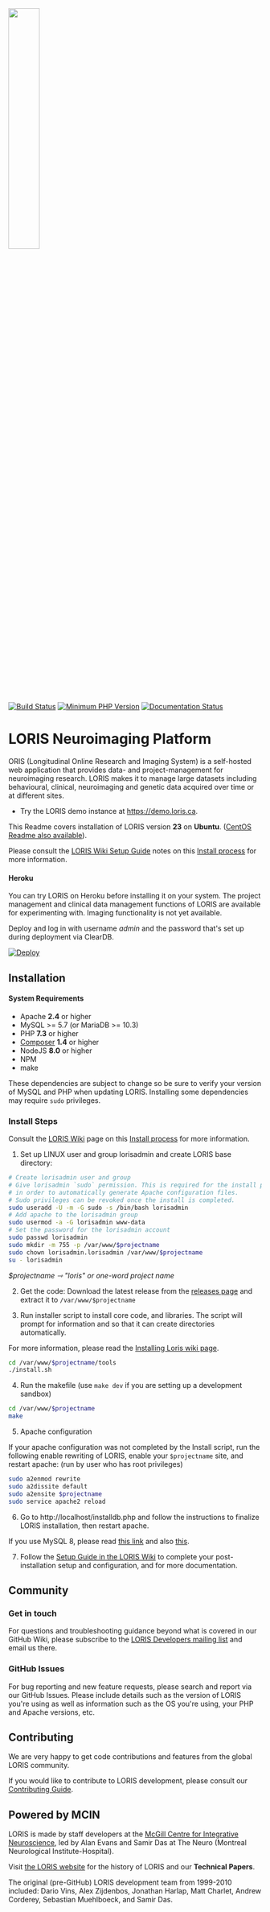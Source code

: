 <img src="./htdocs/images/LORIS_logo.svg" width="35%">

[![Build Status](https://travis-ci.org/aces/Loris.svg?branch=master)](https://travis-ci.org/aces/Loris) 
[![Minimum PHP Version](https://img.shields.io/travis/php-v/aces/loris/master?color=787CB5)](https://php.net/)
[![Documentation Status](https://readthedocs.org/projects/acesloris/badge/?version=latest)](https://acesloris.readthedocs.io/en/latest/?badge=latest)

# LORIS Neuroimaging Platform

ORIS (Longitudinal Online Research and Imaging System) is a self-hosted web application that provides data- and project-management for neuroimaging research. LORIS makes it to manage large datasets including behavioural, clinical, neuroimaging and genetic data acquired over time or at different sites.

* Try the LORIS demo instance at https://demo.loris.ca.

This Readme covers installation of LORIS version <b>23</b> on <b>Ubuntu</b>.
([CentOS Readme also available](./docs/wiki/00%20-%20SERVER%20INSTALL%20AND%20CONFIGURATION/01%20-%20LORIS%20Install/CentOS/README.CentOS7.md)).

Please consult the [LORIS Wiki Setup Guide](https://github.com/aces/Loris/wiki/Setup) notes on this [Install process](https://github.com/aces/Loris/wiki/Installing-Loris) for more information.

#### Heroku

You can try LORIS on Heroku before installing it on your system. The project management and clinical data management functions of LORIS are available for experimenting with. Imaging functionality is not yet available.

Deploy and log in with username *admin* and the password that's set up during deployment via ClearDB.

[![Deploy](https://www.herokucdn.com/deploy/button.png)](https://heroku.com/deploy?template=https://github.com/aces/Loris/tree/master)
<br>

## Installation

#### System Requirements

 * Apache **2.4** or higher
 * MySQL >= 5.7 (or MariaDB >= 10.3) 
 * PHP <b>7.3</b> or higher
 * [Composer](https://getcomposer.org/) <b>1.4</b> or higher
 * NodeJS <b>8.0</b> or higher
 * NPM
 * make

These dependencies are subject to change so be sure to verify your version of MySQL and PHP when updating LORIS. Installing some dependencies may require `sudo` privileges.

### Install Steps

Consult the [LORIS Wiki](https://github.com/aces/Loris/wiki/Setup) page on this [Install process](https://github.com/aces/Loris/wiki/Installing-Loris) for more information.

1. Set up LINUX user and group lorisadmin and create LORIS base directory:

```bash
# Create lorisadmin user and group
# Give lorisadmin `sudo` permission. This is required for the install process
# in order to automatically generate Apache configuration files.
# Sudo privileges can be revoked once the install is completed.
sudo useradd -U -m -G sudo -s /bin/bash lorisadmin
# Add apache to the lorisadmin group
sudo usermod -a -G lorisadmin www-data
# Set the password for the lorisadmin account
sudo passwd lorisadmin
sudo mkdir -m 755 -p /var/www/$projectname
sudo chown lorisadmin.lorisadmin /var/www/$projectname
su - lorisadmin
```

 <i>$projectname ⇾ "loris" or one-word project name</i>

2. Get the code:
Download the latest release from the [releases page](https://github.com/aces/Loris/releases) and extract it to `/var/www/$projectname`

3. Run installer script to install core code, and libraries. The script will prompt for information and so that it can create directories automatically.

For more information, please read the [Installing Loris wiki page](https://github.com/aces/Loris/wiki/Installing-Loris).

 ```bash
 cd /var/www/$projectname/tools
 ./install.sh
 ```

4. Run the makefile (use `make dev` if you are setting up a development sandbox)
 ```bash
 cd /var/www/$projectname
 make
 ```

5. Apache configuration

If your apache configuration was not completed by the Install script, run the following enable rewriting of LORIS, enable your `$projectname` site, and restart apache:  (run by user who has root privileges)
    
```bash
sudo a2enmod rewrite
sudo a2dissite default
sudo a2ensite $projectname
sudo service apache2 reload
```
    
6. Go to http://localhost/installdb.php and follow the instructions to finalize LORIS installation, then restart apache.

If you use MySQL 8, please read [this link](https://www.php.net/manual/en/mysqli.requirements.php) and also [this](https://dev.mysql.com/doc/refman/8.0/en/upgrading-from-previous-series.html#upgrade-caching-sha2-password-compatible-connectors).

7. Follow the [Setup Guide in the LORIS Wiki](https://github.com/aces/Loris/wiki/Setup) to complete your post-installation setup and configuration, and for more documentation.

## Community

### Get in touch
For questions and troubleshooting guidance beyond what is covered in our GitHub Wiki, please subscribe to the [LORIS Developers mailing list](http://www.bic.mni.mcgill.ca/mailman/listinfo/loris-dev) and email us there. 

### GitHub Issues
For bug reporting and new feature requests, please search and report via our GitHub Issues. 
Please include details such as the version of LORIS you're using as well as information
such as the OS you're using, your PHP and Apache versions, etc.

## Contributing

We are very happy to get code contributions and features from the global LORIS community. 

If you would like to contribute to LORIS development, please consult our [Contributing Guide](./CONTRIBUTING.md).

## Powered by MCIN

LORIS is made by staff developers at the [McGill Centre for Integrative Neuroscience](http://www.mcin.ca), led by Alan Evans and Samir Das at The Neuro (Montreal Neurological Institute-Hospital).

Visit [the LORIS website](https://loris.ca) for the history of LORIS and our **Technical Papers**.

The original (pre-GitHub) LORIS development team from 1999-2010 included: Dario Vins, Alex Zijdenbos, Jonathan Harlap, Matt Charlet, Andrew Corderey, Sebastian Muehlboeck, and Samir Das.  
